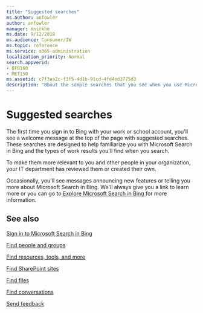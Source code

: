 ```yaml
---
title: "Suggested searches"
ms.author: anfowler
author: anfowler
manager: mnirkhe
ms.date: 9/12/2018
ms.audience: Consumer/IW
ms.topic: reference
ms.service: o365-administration
localization_priority: Normal
search.appverid:
- BFB160
- MET150
ms.assetid: c7f3aa2c-f3f5-4d1b-91cd-4fd4ed3775d3
description: "Bbout the sample searches that you see when you use Microsoft Search in Bing"
---
```


# Suggested searches

The first time you sign in to Bing with your work or school account, you'll see a welcome message at the top of the page with suggested searches. These searches are designed to help familiarize you with Microsoft Search in Bing and the types of work results you'll find when you search.
  
To make them more relevant to you and other people in your organization, your IT department has reviewed them or created their own.
  
Occasionally, you'll see messages announcing new features or telling you more about Microsoft Search in Bing. We'll always give you a link to learn more or you can go to[ Explore Microsoft Search in Bing ](https://go.microsoft.com/fwlink/?linkid=2017806) for more information. 
  
## See also

[Sign in to Microsoft Search in Bing](sign-in.md)
  
[Find people and groups](find-people-and-groups.md)
  
[Find resources, tools, and more](find-resources-tools-and-more.md)
  
[Find SharePoint sites](find-sharepoint-sites.md)
  
[Find files](find-files.md)
  
[Find conversations](find-conversations.md)
  
[Send feedback](send-feedback.md)
  

